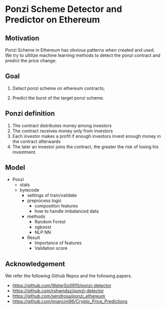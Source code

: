 # Ponzi Scheme Detector and Predictor on Ethereum

## Motivation
Ponzi Scheme in Ethereum has obvious patterns when created and used. We try to ultilize machine learning methods to detect the ponzi contract and predict the price change.


## Goal

1. Detect ponzi scheme on ethereum contracts;

2. Predict the burst of the target ponzi scheme.


## Ponzi definition

1. The contract distributes money among investors
2. The contract receives money only from investors
3. Each investor makes a profit if enough investors invest enough money in the contract afterwards
4. The later an investor joins the contract, the greater the risk of losing his investment.


## Model

- Ponzi
  - stats
  - bytecode
    - settings of train/validate
    - preprocess logic
      - composition features
      - how to handle imbalanced data
    - methods
      - Random Forest
      - xgboost
      - NLP NN
    - Result
      - Importance of features  
      - Validation score


## Acknowledgement

We refer the following Github Repos and the following papers.

- https://github.com/WaterSo0910/ponzi-detector
- https://github.com/rshwndsz/ponzi-detector
- https://github.com/sendrosa/ponzi_ethereum
- https://github.com/jmancini96/Crypto_Price_Predictions

  
